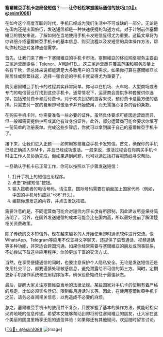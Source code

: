 **塞爾維亞手机卡怎麽發短信？——让你轻松掌握国际通信的技巧[[TG💪+ @esim1088](https://t.me/s/esim1088)]**

在如今这个高度互联的时代，手机已经成为我们生活中不可或缺的一部分。无论是在国内还是出国旅行，发送短信都是一种快速便捷的沟通方式。对于计划前往塞爾維亞的朋友来说，了解如何在当地使用手机卡发短信显得尤为重要。这篇文章将为你详细介绍塞爾維亞手机卡的基本信息、购买流程以及发短信的具体操作方法，帮助你轻松应对各种通信需求。

首先，让我们来了解一下塞爾維亞的手机卡市场。塞爾維亞的移动网络服务主要由三家运营商提供：Telenor、A1和MTEL。这三家运营商在覆盖范围和服务质量上各有千秋，但总体来说都能满足大多数用户的日常需求。如果你打算在塞爾維亞长期居住或频繁往返，选择一张合适的手机卡就显得尤为重要了。

购买塞爾維亞手机卡的过程其实非常简单。你可以在机场、火车站、大型商场或者专门的电信营业厅找到这些手机卡。通常情况下，运营商会提供多种套餐供你选择，包括预付费卡和后付费卡。对于初次到访的游客来说，预付费卡是最方便的选择。只需支付一定的费用即可激活卡并开始使用，而无需担心复杂的合约条款。

在购买手机卡时，你需要准备一些必要的证件。虽然具体要求可能因运营商而异，但一般都需要提供护照或其他有效身份证件。此外，部分运营商可能会要求你填写一份简单的注册表单。完成这些步骤后，你就可以拿到属于自己的塞爾維亞手机卡了。

接下来，让我们进入正题——如何用塞爾維亞手机卡发短信。首先，确保你的手机已经正确插入SIM卡，并且已经成功激活。一般来说，激活过程会在你购买手机卡时由工作人员协助完成，但如果遇到问题，也可以通过拨打客服热线寻求帮助。

一旦确认手机卡已正常工作，你可以按照以下步骤发送短信：

1. 打开手机上的短信应用程序。
2. 点击“新建短信”按钮。
3. 输入接收者的电话号码。请注意，国际号码需要在前面加上国家代码（例如，中国的手机号码应以“+86”开头）。
4. 编辑你想发送的内容，并点击发送按钮。

需要注意的是，不同运营商可能会对短信内容长度有所限制，因此建议尽量保持简洁明了。另外，在国外发送短信的成本可能会比在国内高，所以最好提前了解清楚相关资费政策。

除了传统的文本短信外，现在越来越多的人开始使用即时通讯软件进行交流。像WhatsApp、Telegram等应用不仅支持文字聊天，还提供了语音通话、视频通话等多种功能，非常适合跨国沟通。如果你经常需要与塞爾維亞的朋友或同事联系，不妨尝试下载这些应用程序，体验更加丰富的交流方式。

当然，在享受便捷通信的同时，也要注意保护个人隐私安全。无论是发送短信还是使用社交平台，都要谨慎处理敏感信息，避免泄露给不可信的第三方。同时，定期更新手机操作系统和应用程序版本，确保设备始终处于最佳状态。

最后，提醒大家关注塞爾維亞当地的法律法规。某些国家对手机卡的使用有着严格的规定，比如必须实名登记、限制每月通话时长等。因此，在使用塞爾維亞手机卡之前，请务必查阅相关信息，以免造成不必要的麻烦。

总之，塞爾維亞手机卡的使用并不复杂，只要掌握了基本的操作方法，就能轻松实现跨地域的信息传递。希望本文能够帮助到即将前往塞爾維亞的朋友，让大家在这个美丽的国度里畅享无阻的通信体验！如果你还有其他疑问，欢迎随时留言讨论。

[[TG💪+ @esim1088](https://t.me/s/esim1088) ![Image](https://i.postimg.cc/4NQfJmqS/Snipaste-2025-05-13-00-14-12.png)]